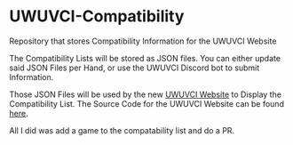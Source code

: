 # UWUVCI-Compatibility
Repository that stores Compatibility Information for the UWUVCI Website

The Compatibility Lists will be stored as JSON files.
You can either update said JSON Files per Hand, or use the UWUVCI Discord bot to submit Information.

Those JSON Files will be used by the new [UWUVCI Website](https://uwuvci-prime.github.io/UWUVCI-Website/) to Display the Compatibility List.
The Source Code for the UWUVCI Website can be found [here](https://github.com/UWUVCI-PRIME/UWUVCI-Website).


All I did was add a game to the compatability list and do a PR.
